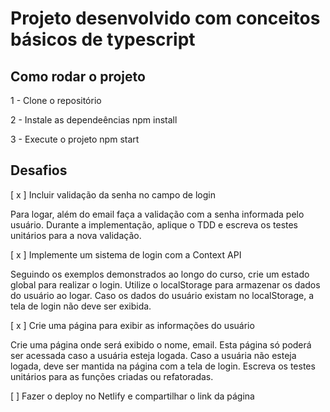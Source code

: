# Projeto desenvolvido com conceitos básicos de typescript

## Como rodar o projeto
1 - Clone o repositório

2 - Instale as dependeências
npm install

3 - Execute o projeto
npm start

## Desafios

[ x ] Incluir validação da senha no campo de login

Para logar, além do email faça a validação com a senha informada pelo usuário.
Durante a implementação, aplique o TDD e escreva os testes unitários para a nova validação.

[ x ] Implemente um sistema de login com a Context API

Seguindo os exemplos demonstrados ao longo do curso, crie um estado global para realizar o login.
Utilize o localStorage para armazenar os dados do usuário ao logar.
Caso os dados do usuário existam no localStorage, a tela de login não deve ser exibida.

[ x ] Crie uma página para exibir as informações do usuário

Crie uma página onde será exibido o nome, email.
Esta página só poderá ser acessada caso a usuária esteja logada.
Caso a usuária não esteja logada, deve ser mantida na página com a tela de login.
Escreva os testes unitários para as funções criadas ou refatoradas.

[ ] Fazer o deploy no Netlify e compartilhar o link da página
